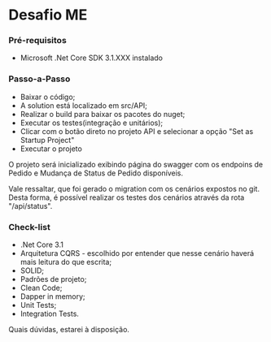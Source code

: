 # Desafio ME

### Pré-requisitos
- Microsoft .Net Core SDK 3.1.XXX instalado 

### Passo-a-Passo
- Baixar o código;
- A solution está localizado em src/API;
- Realizar o build para baixar os pacotes do nuget;
- Executar os testes(integração e unitários);
- Clicar com o botão direto no projeto API e selecionar a opção "Set as Startup Project"
- Executar o projeto

O projeto será inicializado exibindo página do swagger com os endpoins de Pedido e Mudança de Status de Pedido disponíveis.

Vale ressaltar, que foi gerado o migration com os cenários expostos no git. Desta forma, é possível realizar os testes dos cenários através da rota "/api/status".

### Check-list
- .Net Core 3.1
- Arquitetura CQRS - escolhido por entender que nesse cenário haverá mais leitura do que escrita;
- SOLID;
- Padrões de projeto;
- Clean Code;
- Dapper in memory;
- Unit Tests;
- Integration Tests.

Quais dúvidas, estarei à disposição.



